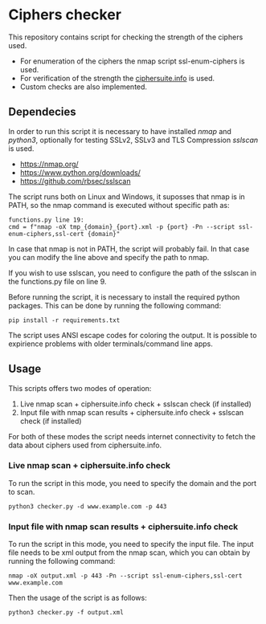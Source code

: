 # Ciphers checker
This repository contains script for checking the strength of the ciphers used.

* For enumeration of the ciphers the nmap script ssl-enum-ciphers is used.
* For verification of the strength the [ciphersuite.info](https://ciphersuite.info/) is used.
* Custom checks are also implemented.

## Dependecies
In order to run this script it is necessary to have installed *nmap* and *python3*, optionally for testing SSLv2, SSLv3 and TLS Compression *sslscan* is used.
* https://nmap.org/
* https://www.python.org/downloads/
* https://github.com/rbsec/sslscan

The script runs both on Linux and Windows, it suposses that nmap is in PATH, so the nmap command is executed without specific path as:

```
functions.py line 19:
cmd = f"nmap -oX tmp_{domain}_{port}.xml -p {port} -Pn --script ssl-enum-ciphers,ssl-cert {domain}"
```

In case that nmap is not in PATH, the script will probably fail. In that case you can modify the line above and specify the path to nmap.

If you wish to use sslscan, you need to configure the path of the sslscan in the functions.py file on line 9.

Before running the script, it is necessary to install the required python packages. This can be done by running the following command:

```
pip install -r requirements.txt
```

The script uses ANSI escape codes for coloring the output. It is possible to expirience problems with older terminals/command line apps.

## Usage
This scripts offers two modes of operation:
1) Live nmap scan + ciphersuite.info check + sslscan check (if installed)
2) Input file with nmap scan results + ciphersuite.info check + sslscan check (if installed)

For both of these modes the script needs internet connectivity to fetch the data about ciphers used from ciphersuite.info.

### Live nmap scan + ciphersuite.info check
To run the script in this mode, you need to specify the domain and the port to scan.

```
python3 checker.py -d www.example.com -p 443
```

### Input file with nmap scan results + ciphersuite.info check
To run the script in this mode, you need to specify the input file. The input file needs to be xml output from the nmap scan, which you can obtain by running the following command:

```
nmap -oX output.xml -p 443 -Pn --script ssl-enum-ciphers,ssl-cert www.example.com
```

Then the usage of the script is as follows:

```
python3 checker.py -f output.xml
```
